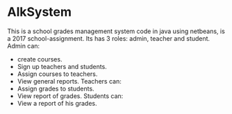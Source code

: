 # AlkSystem
This is a school grades management system code in java using netbeans, is a 2017 school-assignment.
Its has 3 roles: admin, teacher and student.
Admin can:
- create courses.
- Sign up teachers and students.
- Assign courses to teachers.
- View general reports.
Teachers can:
- Assign grades to students.
- View report of grades.
Students can:
- View a report of his grades.


